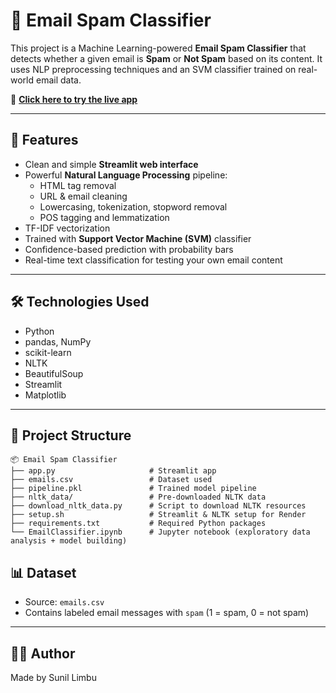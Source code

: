 
# 📧 Email Spam Classifier

This project is a Machine Learning-powered **Email Spam Classifier** that detects whether a given email is **Spam** or **Not Spam** based on its content. It uses NLP preprocessing techniques and an SVM classifier trained on real-world email data.

🔗 **[Click here to try the live app](https://email-spam-classification-1atq.onrender.com)**

---

## 🚀 Features

- Clean and simple **Streamlit web interface**
- Powerful **Natural Language Processing** pipeline:
  - HTML tag removal
  - URL & email cleaning
  - Lowercasing, tokenization, stopword removal
  - POS tagging and lemmatization
- TF-IDF vectorization
- Trained with **Support Vector Machine (SVM)** classifier
- Confidence-based prediction with probability bars
- Real-time text classification for testing your own email content

---

## 🛠️ Technologies Used

- Python
- pandas, NumPy
- scikit-learn
- NLTK
- BeautifulSoup
- Streamlit
- Matplotlib

---

## 📁 Project Structure

```
📦 Email Spam Classifier
├── app.py                     # Streamlit app
├── emails.csv                 # Dataset used
├── pipeline.pkl               # Trained model pipeline
├── nltk_data/                 # Pre-downloaded NLTK data
├── download_nltk_data.py      # Script to download NLTK resources
├── setup.sh                   # Streamlit & NLTK setup for Render
├── requirements.txt           # Required Python packages
└── EmailClassifier.ipynb      # Jupyter notebook (exploratory data analysis + model building)
```




## 📊 Dataset

- Source: `emails.csv`
- Contains labeled email messages with `spam` (1 = spam, 0 = not spam)

---

## 👨‍💻 Author

Made by Sunil Limbu



